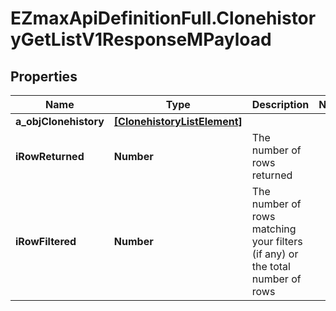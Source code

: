 # EZmaxApiDefinitionFull.ClonehistoryGetListV1ResponseMPayload

## Properties

Name | Type | Description | Notes
------------ | ------------- | ------------- | -------------
**a_objClonehistory** | [**[ClonehistoryListElement]**](ClonehistoryListElement.md) |  | 
**iRowReturned** | **Number** | The number of rows returned | 
**iRowFiltered** | **Number** | The number of rows matching your filters (if any) or the total number of rows | 



